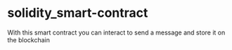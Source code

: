 # solidity_smart-contract
With this smart contract you can interact to send a message and store it on the blockchain 
